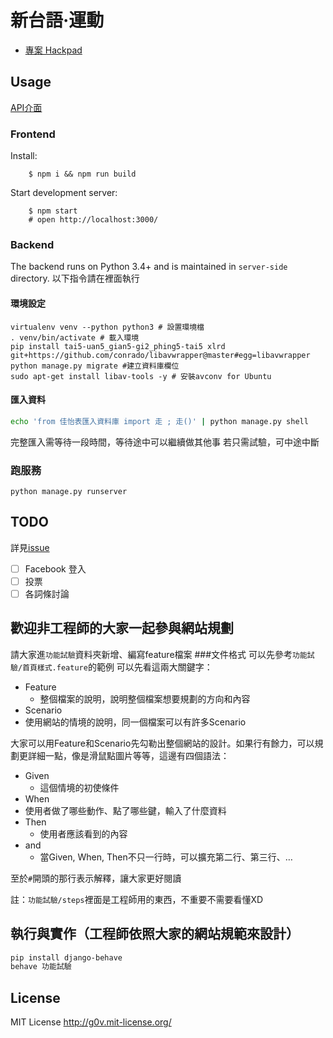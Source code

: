 
新台語·運動
===========

* [專案 Hackpad](https://g0v.hackpad.com/moed7ct-taigi-neologism)


## Usage

[API介面](http://docs.tai5uan5gian5gi2phing5thai5.apiary.io/#)

### Frontend

Install:

        $ npm i && npm run build


Start development server:

        $ npm start
        # open http://localhost:3000/

### Backend

The backend runs on Python 3.4+ and is maintained in `server-side` directory.
以下指令請在裡面執行

#### 環境設定
```python3
virtualenv venv --python python3 # 設置環境檔
. venv/bin/activate # 載入環境
pip install tai5-uan5_gian5-gi2_phing5-tai5 xlrd git+https://github.com/conrado/libavwrapper@master#egg=libavwrapper
python manage.py migrate #建立資料庫欄位
sudo apt-get install libav-tools -y # 安裝avconv for Ubuntu
```

#### 匯入資料
```bash
echo 'from 佳怡表匯入資料庫 import 走 ; 走()' | python manage.py shell
```
完整匯入需等待一段時間，等待途中可以繼續做其他事
若只需試驗，可中途中斷

### 跑服務
```python3
python manage.py runserver
```

TODO
----
詳見[issue](https://github.com/g0v/taigi-neologism/issues)

- [ ] Facebook 登入
- [ ] 投票
- [ ] 各詞條討論

歡迎非工程師的大家一起參與網站規劃
-----------
請大家進`功能試驗`資料夾新增、編寫feature檔案
###文件格式
可以先參考`功能試驗/首頁樣式.feature`的範例
可以先看這兩大關鍵字：

- Feature
  -  整個檔案的說明，說明整個檔案想要規劃的方向和內容
-	Scenario
  - 使用網站的情境的說明，同一個檔案可以有許多Scenario

  大家可以用Feature和Scenario先勾勒出整個網站的設計。如果行有餘力，可以規劃更詳細一點，像是滑鼠點圖片等等，這邊有四個語法：

- Given
  - 這個情境的初使條件
-	When
  - 使用者做了哪些動作、點了哪些鍵，輸入了什麼資料
- Then
  - 使用者應該看到的內容
- and
  - 當Given, When, Then不只一行時，可以擴充第二行、第三行、…

至於`#`開頭的那行表示解釋，讓大家更好閱讀

註：`功能試驗/steps`裡面是工程師用的東西，不重要不需要看懂XD

## 執行與實作（工程師依照大家的網站規範來設計）
```bash
pip install django-behave
behave 功能試驗
```


License
-----------

MIT License <http://g0v.mit-license.org/>

